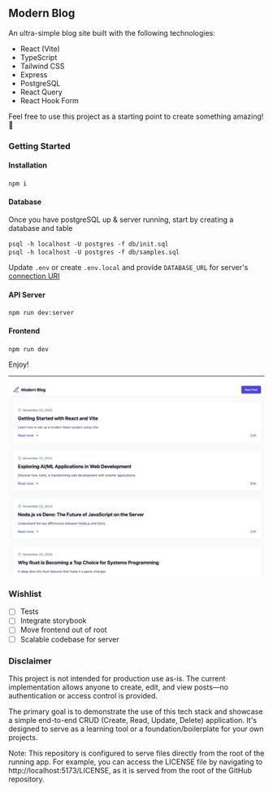 ## Modern Blog

An ultra-simple blog site built with the following technologies:
 * React (Vite)
 * TypeScript
 * Tailwind CSS
 * Express
 * PostgreSQL
 * React Query
 * React Hook Form

Feel free to use this project as a starting point to create something amazing! 🚀

### Getting Started

#### Installation

```
npm i
```

#### Database

Once you have postgreSQL up & server running, start by creating a database and table

```
psql -h localhost -U postgres -f db/init.sql
psql -h localhost -U postgres -f db/samples.sql
```

Update `.env` or create `.env.local` and provide `DATABASE_URL` for server's [connection URI](https://www.postgresql.org/docs/current/libpq-connect.html#LIBPQ-CONNSTRING-URIS)

#### API Server

```
npm run dev:server
```

#### Frontend

```
npm run dev
```

Enjoy!

---

![Screenshot](screenshot.png "Screenshot")

### Wishlist
* [ ] Tests
* [ ] Integrate storybook
* [ ] Move frontend out of root
* [ ] Scalable codebase for server

### Disclaimer
This project is not intended for production use as-is. The current implementation allows anyone to create, edit, and view posts—no authentication or access control is provided.

The primary goal is to demonstrate the use of this tech stack and showcase a simple end-to-end CRUD (Create, Read, Update, Delete) application. It's designed to serve as a learning tool or a foundation/boilerplate for your own projects.

Note: This repository is configured to serve files directly from the root of the running app. For example, you can access the LICENSE file by navigating to http://localhost:5173/LICENSE, as it is served from the root of the GitHub repository.

